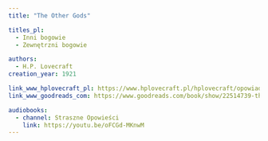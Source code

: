 ```yaml
---
title: "The Other Gods"

titles_pl:
  - Inni bogowie
  - Zewnętrzni bogowie

authors:
  - H.P. Lovecraft
creation_year: 1921

link_www_hplovecraft_pl: https://www.hplovecraft.pl/hplovecraft/opowiadania-nowele-powiesci/the-other-gods/
link_www_goodreads_com: https://www.goodreads.com/book/show/22514739-the-other-gods

audiobooks:
  - channel: Straszne Opowieści
    link: https://youtu.be/oFCGd-MKnwM
---
```


